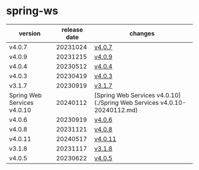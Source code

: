 # spring-ws	


|version|release date|changes|
|---|---|---|
|v4.0.7|20231024|[v4.0.7](./v4.0.7-20231024.md)|
|v4.0.9|20231215|[v4.0.9](./v4.0.9-20231215.md)|
|v4.0.4|20230512|[v4.0.4](./v4.0.4-20230512.md)|
|v4.0.3|20230419|[v4.0.3](./v4.0.3-20230419.md)|
|v3.1.7|20230919|[v3.1.7](./v3.1.7-20230919.md)|
|Spring Web Services v4.0.10|20240112|[Spring Web Services v4.0.10](./Spring Web Services v4.0.10-20240112.md)|
|v4.0.6|20230919|[v4.0.6](./v4.0.6-20230919.md)|
|v4.0.8|20231121|[v4.0.8](./v4.0.8-20231121.md)|
|v4.0.11|20240517|[v4.0.11](./v4.0.11-20240517.md)|
|v3.1.8|20231117|[v3.1.8](./v3.1.8-20231117.md)|
|v4.0.5|20230622|[v4.0.5](./v4.0.5-20230622.md)|
